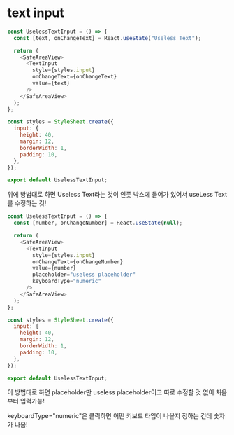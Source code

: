 # text input

```js
const UselessTextInput = () => {
  const [text, onChangeText] = React.useState("Useless Text");

  return (
    <SafeAreaView>
      <TextInput
        style={styles.input}
        onChangeText={onChangeText}
        value={text}
      />
    </SafeAreaView>
  );
};

const styles = StyleSheet.create({
  input: {
    height: 40,
    margin: 12,
    borderWidth: 1,
    padding: 10,
  },
});

export default UselessTextInput;
```

위에 방법대로 하면 Useless Text라는 것이 인풋 박스에 들어가 있어서 useLess Text를 수정하는 것!



```js
const UselessTextInput = () => {
  const [number, onChangeNumber] = React.useState(null);

  return (
    <SafeAreaView>
      <TextInput
        style={styles.input}
        onChangeText={onChangeNumber}
        value={number}
        placeholder="useless placeholder"
        keyboardType="numeric"
      />
    </SafeAreaView>
  );
};

const styles = StyleSheet.create({
  input: {
    height: 40,
    margin: 12,
    borderWidth: 1,
    padding: 10,
  },
});

export default UselessTextInput; 
```

이 방법대로 하면 placeholder만 useless placeholder이고 따로 수정할 것 없이 처음부터 입력가능!

keyboardType="numeric"은 클릭하면 어떤 키보드 타입이 나올지 정하는 건데 숫자가 나옴!